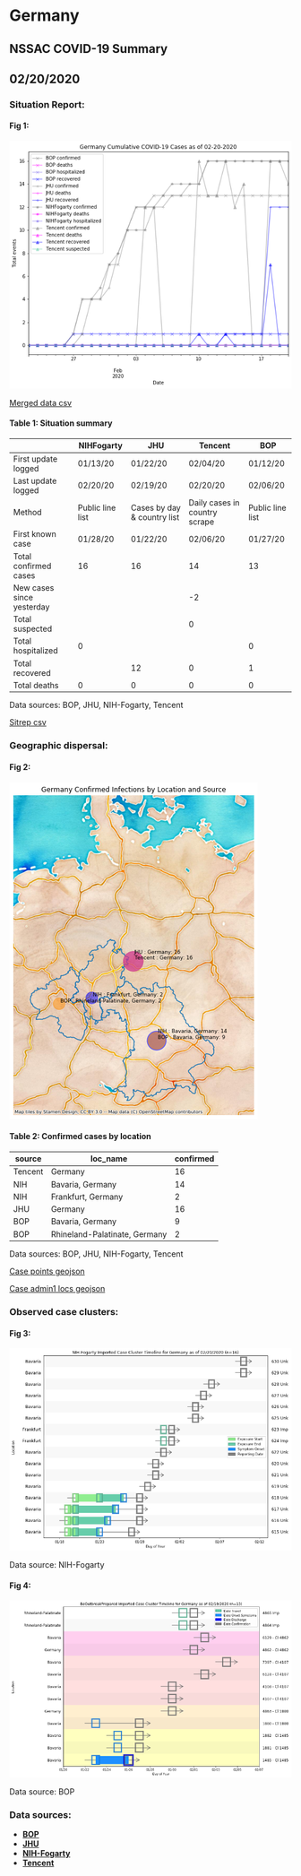 # Germany
## NSSAC COVID-19 Summary
## 02/20/2020



### Situation Report:
#### Fig 1:
![Germany cases](../merged_histories/Germany_merged_histories.png)

[Merged data csv](https://github.com/SchlittDataSci/SchlittDataSci.github.io/blob/master/data/tables/Germany_merged_daily.csv)

#### Table 1: Situation summary


|                           | NIHFogarty       | JHU                         | Tencent                       | BOP              |
|---------------------------|------------------|-----------------------------|-------------------------------|------------------|
| First update logged       | 01/13/20         | 01/22/20                    | 02/04/20                      | 01/12/20         |
| Last update logged        | 02/20/20         | 02/19/20                    | 02/20/20                      | 02/06/20         |
| Method                    | Public line list | Cases by day & country list | Daily cases in country scrape | Public line list |
| First known case          | 01/28/20         | 01/22/20                    | 02/06/20                      | 01/27/20         |
| Total confirmed cases     | 16               | 16                          | 14                            | 13               |
| New cases since yesterday |                  |                             | -2                            |                  |
| Total suspected           |                  |                             | 0                             |                  |
| Total hospitalized        | 0                |                             |                               | 0                |
| Total recovered           |                  | 12                          | 0                             | 1                |
| Total deaths              | 0                | 0                           | 0                             | 0                |

Data sources: BOP, JHU, NIH-Fogarty, Tencent


[Sitrep csv](https://github.com/SchlittDataSci/SchlittDataSci.github.io/blob/master/data/tables/Germany_sitrep.csv)

### Geographic dispersal:
#### Fig 2:
![Germany mapped](../case_locs/Germany_case_locs.png)

#### Table 2: Confirmed cases by location


| source   | loc_name                      |   confirmed |
|----------|-------------------------------|-------------|
| Tencent  | Germany                       |          16 |
| NIH      | Bavaria, Germany              |          14 |
| NIH      | Frankfurt, Germany            |           2 |
| JHU      | Germany                       |          16 |
| BOP      | Bavaria, Germany              |           9 |
| BOP      | Rhineland-Palatinate, Germany |           2 |

Data sources: BOP, JHU, NIH-Fogarty, Tencent


[Case points geojson](https://github.com/SchlittDataSci/SchlittDataSci.github.io/blob/master/data/shapes/Germany_case_locs.geojson)

[Case admin1 locs geojson](https://github.com/SchlittDataSci/SchlittDataSci.github.io/blob/master/data/shapes/Germany_admin1_locs.geojson)

### Observed case clusters:
#### Fig 3:
![Germany cases](../cluster_analysis/Germany_imported_cases_NIHFogarty.png)



Data source: NIH-Fogarty


#### Fig 4:
![Germany cases](../cluster_analysis/Germany_imported_cases_BOP.png)



Data source: BOP


### Data sources:
* **[BOP](https://github.com/beoutbreakprepared/nCoV2019)**
* **[JHU](https://github.com/CSSEGISandData/COVID-19)** 
* **[NIH-Fogarty](https://docs.google.com/spreadsheets/d/1jS24DjSPVWa4iuxuD4OAXrE3QeI8c9BC1hSlqr-NMiU/edit#gid=1187587451)** 
* **[Tencent](https://news.qq.com/zt2020/page/feiyan.htm)** 

<!-- Global site tag (gtag.js) - Google Analytics -->
<script async src="https://www.googletagmanager.com/gtag/js?id=UA-158816269-1"></script>
<script>
  window.dataLayer = window.dataLayer || [];
  function gtag(){dataLayer.push(arguments);}
  gtag('js', new Date());

  gtag('config', 'UA-158816269-1');
</script>